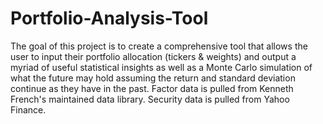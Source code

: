 # Portfolio-Analysis-Tool
The goal of this project is to create a comprehensive tool that allows the user to input their portfolio allocation (tickers & weights) and output a myriad of useful statistical insights as well as a Monte Carlo simulation of what the future may hold assuming the return and standard deviation continue as they have in the past. Factor data is pulled from Kenneth French's maintained data library. Security data is pulled from Yahoo Finance.
